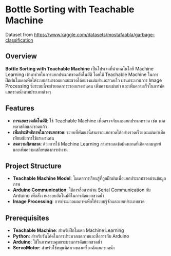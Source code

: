 # Bottle Sorting with Teachable Machine

Dataset from https://www.kaggle.com/datasets/mostafaabla/garbage-classification

## Overview
**Bottle Sorting with Teachable Machine** เป็นโปรเจคที่นำเทคโนโลยี Machine Learning เข้ามาช่วยในการแยกประเภทขวดอัตโนมัติ โดยใช้ Teachable Machine ในการฝึกฝนโมเดลเพื่อให้ระบบสามารถแยกแยะขวดได้อย่างแม่นยำและรวดเร็ว ผ่านกระบวนการ Image Processing ซึ่งระบบนี้จะช่วยลดภาระของแรงงานคน เพิ่มความแม่นยำ และเพิ่มความเร็วในการคัดแยกขวดน้ำตามประเภทต่างๆ

## Features
- **การแยกขวดอัตโนมัติ**: ใช้ Teachable Machine เพื่อตรวจจับและแยกประเภทขวด เช่น ขวดพลาสติกและขวดแก้ว
- **เพิ่มประสิทธิภาพในการแยกขวด**: ระบบที่พัฒนานี้สามารถแยกขวดได้อย่างรวดเร็วและแม่นยำเมื่อเทียบกับการใช้แรงงานคน
- **ลดความผิดพลาด**: ด้วยการใช้ Machine Learning สามารถลดข้อผิดพลาดที่เกิดจากมนุษย์และเพิ่มความเสถียรของการทำงาน

## Project Structure
- **Teachable Machine Model**: โมเดลการเรียนรู้ที่ถูกฝึกฝนเพื่อแยกประเภทขวดผ่านข้อมูลภาพ
- **Arduino Communication**: ใช้การสื่อสารผ่าน Serial Communication กับ Arduino เพื่อสั่งงานระบบอัตโนมัติในการคัดแยกขวดน้ำ
- **Image Processing**: การประมวลผลภาพเพื่อให้ระบบรู้จักและแยกประเภทขวด

## Prerequisites
- **Teachable Machine**: สำหรับฝึกโมเดล Machine Learning
- **Python**: สำหรับรันโค้ดในการประมวลผลภาพและสื่อสารกับ Arduino
- **Arduino**: ใช้ในการควบคุมกระบวนการคัดแยกขวดน้ำ
- **ServoMotor**: สำหรับใช้หมุนทิศทางของเครื่องคัดแยกขวดน้ำ